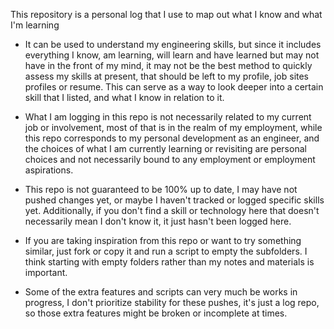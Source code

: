 This repository is a personal log that I use to map out what I know and what I'm learning

- It can be used to understand my engineering skills, but since it includes everything I know, am learning, will learn and have learned but may not have in the front of my mind, it may not be the best method to quickly assess my skills at present, that should be left to my profile, job sites profiles or resume. This can serve as a way to look deeper into a certain skill that I listed, and what I know in relation to it.

- What I am logging in this repo is not necessarily related to my current job or involvement, most of that is in the realm of my employment, while this repo corresponds to my personal development as an engineer, and the choices of what I am currently learning or revisiting are personal choices and not necessarily bound to any employment or employment aspirations.

- This repo is not guaranteed to be 100% up to date, I may have not pushed changes yet, or maybe I haven't tracked or logged specific skills yet. Additionally, if you don't find a skill or technology here that doesn't necessarily mean I don't know it, it just hasn't been logged here.

- If you are taking inspiration from this repo or want to try something similar, just fork or copy it and run a script to empty the subfolders. I think starting with empty folders rather than my notes and materials is important.

- Some of the extra features and scripts can very much be works in progress, I don't prioritize stability for these pushes, it's just a log repo, so those extra features might be broken or incomplete at times.